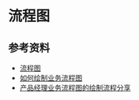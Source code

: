 # 流程图

## 参考资料
- [流程图](http://wiki.mbalib.com/wiki/%E6%B5%81%E7%A8%8B%E5%9B%BE)
- [如何绘制业务流程图](http://www.woshipm.com/pd/3795.html)
- [产品经理业务流程图的绘制流程分享](http://www.woshipm.com/pmd/3864.html)